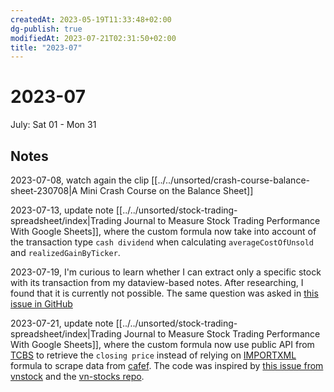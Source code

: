 ```yaml
---
createdAt: 2023-05-19T11:33:48+02:00
dg-publish: true
modifiedAt: 2023-07-21T02:31:50+02:00
title: "2023-07"
---
```

# 2023-07

July: Sat 01 - Mon 31

## Notes

2023-07-08, watch again the clip [[../../unsorted/crash-course-balance-sheet-230708|A Mini Crash Course on the Balance Sheet]]

2023-07-13, update note [[../../unsorted/stock-trading-spreadsheet/index|Trading Journal to Measure Stock Trading Performance With Google Sheets]], where the custom formula now take into account of the transaction type `cash dividend` when calculating `averageCostOfUnsold` and `realizedGainByTicker`.

2023-07-19, I'm curious to learn whether I can extract only a specific stock with its transaction from my dataview-based notes. After researching, I found that it is currently not possible. The same question was asked in [this issue in GitHub](https://github.com/blacksmithgu/obsidian-dataview/issues/1480)

2023-07-21, update note [[../../unsorted/stock-trading-spreadsheet/index|Trading Journal to Measure Stock Trading Performance With Google Sheets]], where the custom formula now use public API from [TCBS](https://www.tcbs.com.vn/en_US/home) to retrieve the `closing price` instead of relying on [IMPORTXML](https://support.google.com/docs/answer/3093342?hl=en) formula to scrape data from [cafef](https://cafef.vn/thi-truong-chung-khoan.chn). The code was inspired by [this issue from vnstock](https://github.com/thinh-vu/vnstock/issues/10) and the [vn-stocks repo](https://github.com/telosma/vn-stocks).